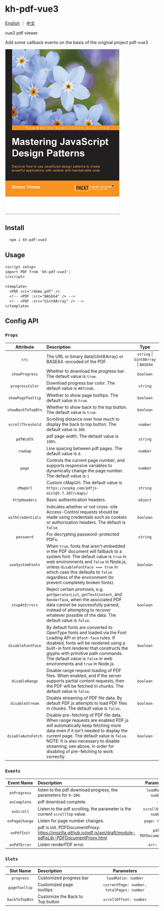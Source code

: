 # kh-pdf-vue3

[English](./README.md) ｜ [中文](./README_ZH.md)

vue3 pdf viewer

Add some callback events on the basis of the original project pdf-vue3

<img src="./pdf-vue3-demo.gif" style="width: 375px;" />

## Install

```bash
  npm i kh-pdf-vue3
```

## Usage

```vue
<script setup>
import PDF from 'kh-pdf-vue3';
</script>

<template>
  <PDF src="/demo.pdf" />
  <!-- <PDF :src="BASE64" /> -->
  <!-- <PDF :src="Uint8Array" /> -->
</template>
```

## Config API

### `Props`

|     Attribute      | Description                                                                                                                                                                                                                                                                                                                       |                 Type                 |
| :----------------: | :-------------------------------------------------------------------------------------------------------------------------------------------------------------------------------------------------------------------------------------------------------------------------------------------------------------------------------- | :----------------------------------: |
|       `src`        | The URL or binary data(Uint8Array) or BASE64-encoded of the PDF.                                                                                                                                                                                                                                                                  | `string` \| `Uint8Array` \| `BASE64` |
|   `showProgress`   | Whether to download the progress bar. The default value is `true`.                                                                                                                                                                                                                                                                |              `boolean`               |
|  `progressColor`   | Download progress bar color. The default value is `#87ceeb`.                                                                                                                                                                                                                                                                      |               `string`               |
| `showPageTooltip`  | Whether to show page tooltips. The default value is `true`.                                                                                                                                                                                                                                                                       |              `boolean`               |
| `showBackToTopBtn` | Whether to show back to the top button. The default value is `true`.                                                                                                                                                                                                                                                              |              `boolean`               |
| `scrollThreshold`  | Scrolling distance over how much to display the back to top button. The default value is `300`.                                                                                                                                                                                                                                   |               `number`               |
|     `pdfWidth`     | pdf page width. The default value is `100%`.                                                                                                                                                                                                                                                                                      |               `string`               |
|      `rowGap`      | Line spacing between pdf pages. The default value is `8`.                                                                                                                                                                                                                                                                         |               `number`               |
|       `page`       | Controls the current page number, and supports responsive variables to dynamically change the page number. The default value is `1`                                                                                                                                                                                               |               `number`               |
|     `cMapUrl`      | Custom cMapUrl. The default value is `https://unpkg.com/pdfjs-dist@3.7.107/cmaps/`                                                                                                                                                                                                                                                |               `string`               |
|   `httpHeaders`    | Basic authentication headers.                                                                                                                                                                                                                                                                                                     |               `object`               |
| `withCredentials`  | Indicates whether or not cross-site Access-Control requests should be made using credentials such as cookies or authorization headers. The default is `false`.                                                                                                                                                                    |              `boolean`               |
|     `password`     | For decrypting password-protected PDFs.                                                                                                                                                                                                                                                                                           |               `string`               |
|  `useSystemFonts`  | When `true`, fonts that aren't embedded in the PDF document will fallback to a system font. The default value is `true` in web environments and `false` in Node.js; unless `disableFontFace === true` in which case this defaults to `false` regardless of the environment (to prevent completely broken fonts).                  |              `boolean`               |
|   `stopAtErrors`   | Reject certain promises, e.g. `getOperatorList`, `getTextContent`, and `RenderTask`, when the associated PDF data cannot be successfully parsed, instead of attempting to recover whatever possible of the data. The default value is `false`.                                                                                    |              `boolean`               |
| `disableFontFace`  | By default fonts are converted to OpenType fonts and loaded via the Font Loading API or `@font-face` rules. If disabled, fonts will be rendered using a built-in font renderer that constructs the glyphs with primitive path commands. The default value is `false` in web environments and `true` in Node.js.                   |              `boolean`               |
|   `disableRange`   | Disable range request loading of PDF files. When enabled, and if the server supports partial content requests, then the PDF will be fetched in chunks. The default value is `false`.                                                                                                                                              |              `boolean`               |
|  `disableStream`   | Disable streaming of PDF file data. By default PDF.js attempts to load PDF files in chunks. The default value is `false`.                                                                                                                                                                                                         |              `boolean`               |
| `disableAutoFetch` | Disable pre-fetching of PDF file data. When range requests are enabled PDF.js will automatically keep fetching more data even if it isn't needed to display the current page. The default value is `false`. NOTE: It is also necessary to disable streaming, see above, in order for disabling of pre-fetching to work correctly. |              `boolean`               |

### `Events`

|   Event Name   | Description                                                                                                     |       Parameters        |
| :------------: | :-------------------------------------------------------------------------------------------------------------- | :---------------------: |
|  `onProgress`  | listen to the pdf download progress, the parameters for `0-100`.                                                |   `loadRatio: number`   |
|  `onComplete`  | pdf download complete.                                                                                          |           `-`           |
|   `onScroll`   | Listen to the pdf scrolling, the parameter is the current `scrollTop` value.                                    | `scrollOffset: number`  |
| `onPageChange` | Listen for page number changes.                                                                                 |     `page: number`      |
|  `onPdfInit`   | pdf is init. PDFDocumentProxy: https://mozilla.github.io/pdf.js/api/draft/module-pdfjsLib-PDFDocumentProxy.html | `pdf: PDFDocumentProxy` |
|  `onPdfError`  | Listen renderPDF error                                                                                          |       `err: any`        |

### `Slots`

|   Slot Name    | Description                      |                Parameters                 |
| :------------: | :------------------------------- | :---------------------------------------: |
|   `progress`   | Customized progress bar          |            `loadRatio: number`            |
| `pageTooltip`  | Customized page tooltips         | `currentPage: number, totalPages: number` |
| `backToTopBtn` | Customize the Back to Top button |          `scrollOffset: number`           |
